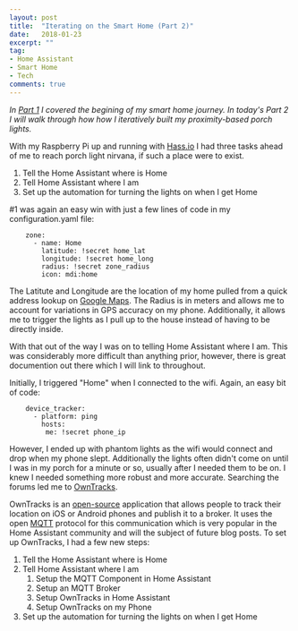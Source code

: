 ```yaml
---
layout: post
title:  "Iterating on the Smart Home (Part 2)"
date:   2018-01-23
excerpt: ""
tag:
- Home Assistant
- Smart Home
- Tech
comments: true
---
```


_In [Part 1](https://pattertj.github.io/Iterating-On-the-Smart-Home-Part-One/) I covered the begining of my smart home journey. In today's Part 2 I will walk through how how I iteratively built my proximity-based porch lights._ 

With my Raspberry Pi up and running with [Hass.io](https://home-assistant.io/) I had three tasks ahead of me to reach porch light nirvana, if such a place were to exist.

1. Tell the Home Assistant where is Home
2. Tell Home Assistant where I am
3. Set up the automation for turning the lights on when I get Home

#1 was again an easy win with just a few lines of code in my configuration.yaml file:

```	
    zone:
      - name: Home
        latitude: !secret home_lat
        longitude: !secret home_long
        radius: !secret zone_radius
        icon: mdi:home
```	

The Latitute and Longitude are the location of my home pulled from a quick address lookup on [Google Maps](https://www.google.com/maps). The Radius is in meters and allows me to account for variations in GPS accuracy on my phone. Additionally, it allows me to trigger the lights as I pull up to the house instead of having to be directly inside.

With that out of the way I was on to telling Home Assistant where I am. This was considerably more difficult than anything prior, however, there is great documention out there which I will link to throughout.

Initially, I triggered "Home" when I connected to the wifi. Again, an easy bit of code:

```	
	device_tracker:
  	  - platform: ping
	    hosts:
 	     me: !secret phone_ip
```	

However, I ended up with phantom lights as the wifi would connect and drop when my phone slept. Additionally the lights often didn't come on until I was in my porch for a minute or so, usually after I needed them to be on. I knew I needed something more robust and more accurate. Searching the forums led me to [OwnTracks](http://owntracks.org/).

OwnTracks is an [open-source](https://github.com/owntracks/owntracks) application that allows people to track their location on iOS or Android phones and publish it to a broker. It uses the open [MQTT](http://mqtt.org/) protocol for this communication which is very popular in the Home Assistant community and will the subject of future blog posts. To set up OwnTracks, I had a few new steps:

1. Tell the Home Assistant where is Home
2. Tell Home Assistant where I am
   1. Setup the MQTT Component in Home Assistant
   2. Setup an MQTT Broker
   3. Setup OwnTracks in Home Assistant
   4. Setup OwnTracks on my Phone
3. Set up the automation for turning the lights on when I get Home
